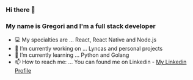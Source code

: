 ### Hi there 👋
### My name is Gregori and I'm a full stack developer

<!--
**gregorispielmann/gregorispielmann** is a ✨ _special_ ✨ repository because its `README.md` (this file) appears on your GitHub profile.
-->

- 💻 My specialties are ... React, React Native and Node.js
- 🔭 I’m currently working on ... Lyncas and personal projects
- 🌱 I’m currently learning ... Python and Golang
- 📫 How to reach me: ... You can found me on Linkedin - [My Linkedin Profile](https://linkedin.com/in/gregorispielmann)
<!-- 👯 I’m looking to collaborate on ...-->
<!--- 🤔 I’m looking for help with ...-->
<!-- 💬 Ask me about ...-->
<!---- 😄 Pronouns: ...
- ⚡ Fun fact: ...-->
